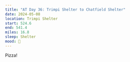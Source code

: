 ```yaml
---
title: "AT Day 36: Trimpi Shelter to Chatfield Shelter"
date: 2024-05-08
location: Trimpi Shelter
start: 524.6
end: 541.4
miles: 16.8
sleep: Shelter
mood: 🙂
---
```

Pizza!